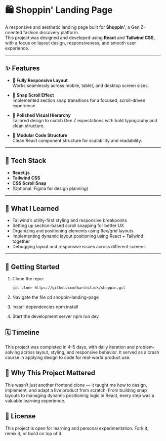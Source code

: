 # 🛍️ Shoppin' Landing Page

A responsive and aesthetic landing page built for **Shoppin'**, a Gen Z–oriented fashion discovery platform.  
This project was designed and developed using **React** and **Tailwind CSS**, with a focus on layout design, responsiveness, and smooth user experience.

---

## ✨ Features

- 📱 **Fully Responsive Layout**  
  Works seamlessly across mobile, tablet, and desktop screen sizes.

- 🎯 **Snap Scroll Effect**  
  Implemented section snap transitions for a focused, scroll-driven experience.

- 🎨 **Polished Visual Hierarchy**  
  Tailored design to match Gen Z expectations with bold typography and clean structure.

- 🔧 **Modular Code Structure**  
  Clean React component structure for scalability and readability.

---

## 🔧 Tech Stack

- **React.js**
- **Tailwind CSS**
- **CSS Scroll Snap**
- (Optional: Figma for design planning)

---

## 🧠 What I Learned

- Tailwind’s utility-first styling and responsive breakpoints
- Setting up section-based scroll snapping for better UX
- Organizing and positioning elements using flex/grid layouts
- Implementing dynamic layout positioning using React + Tailwind together
- Debugging layout and responsive issues across different screens

---

## 🚀 Getting Started

1. Clone the repo:
   ```bash
   git clone https://github.com/harshitidk/shoppin.git

2. Navigate the file
   cd shoppin-landing-page
   
3. Install dependencies
   npm install

4. Start the development server
   npm run dev

## 🗓️ Timeline 
This project was completed in 4–5 days, with daily iteration and problem-solving across layout, styling, and responsive behavior. It served as a crash course in applying design to code for real-world product use.

## 🙌 Why This Project Mattered 
This wasn’t just another frontend clone — it taught me how to design, implement, and adapt a live product from scratch.
From building snap layouts to managing dynamic positioning logic in React, every step was a valuable learning experience.

## 📎 License
This project is open for learning and personal experimentation. Fork it, remix it, or build on top of it.




